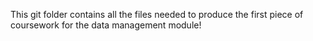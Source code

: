 This git folder contains all the files needed to produce the first piece of coursework for the data management module!

